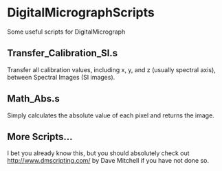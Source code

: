 # DigitalMicrographScripts
Some useful scripts for DigitalMicrograph

## Transfer_Calibration_SI.s
Transfer all calibration values, including x, y, and z (usually spectral axis), between Spectral Images (SI images).

## Math_Abs.s
Simply calculates the absolute value of each pixel and returns the image.

## More Scripts...
I bet you already know this, but you should absolutely check out http://www.dmscripting.com/ by Dave Mitchell if you have not done so.

